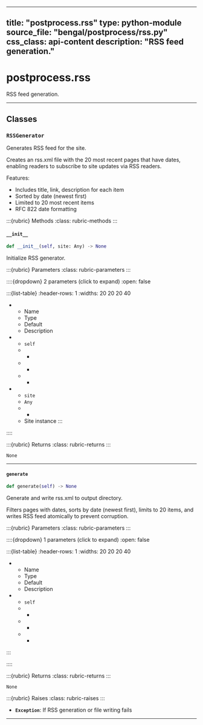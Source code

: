 
---
title: "postprocess.rss"
type: python-module
source_file: "bengal/postprocess/rss.py"
css_class: api-content
description: "RSS feed generation."
---

# postprocess.rss

RSS feed generation.

---

## Classes

### `RSSGenerator`


Generates RSS feed for the site.

Creates an rss.xml file with the 20 most recent pages that have dates,
enabling readers to subscribe to site updates via RSS readers.

Features:
- Includes title, link, description for each item
- Sorted by date (newest first)
- Limited to 20 most recent items
- RFC 822 date formatting




:::{rubric} Methods
:class: rubric-methods
:::
#### `__init__`
```python
def __init__(self, site: Any) -> None
```

Initialize RSS generator.



:::{rubric} Parameters
:class: rubric-parameters
:::

::::{dropdown} 2 parameters (click to expand)
:open: false

:::{list-table}
:header-rows: 1
:widths: 20 20 20 40

* - Name
  - Type
  - Default
  - Description
* - `self`
  - -
  - -
  - -
* - `site`
  - `Any`
  - -
  - Site instance
:::

::::

:::{rubric} Returns
:class: rubric-returns
:::

`None`




---
#### `generate`
```python
def generate(self) -> None
```

Generate and write rss.xml to output directory.

Filters pages with dates, sorts by date (newest first), limits to 20 items,
and writes RSS feed atomically to prevent corruption.



:::{rubric} Parameters
:class: rubric-parameters
:::

::::{dropdown} 1 parameters (click to expand)
:open: false

:::{list-table}
:header-rows: 1
:widths: 20 20 20 40

* - Name
  - Type
  - Default
  - Description
* - `self`
  - -
  - -
  - -
:::

::::

:::{rubric} Returns
:class: rubric-returns
:::

`None`

:::{rubric} Raises
:class: rubric-raises
:::
- **`Exception`**: If RSS generation or file writing fails



---
